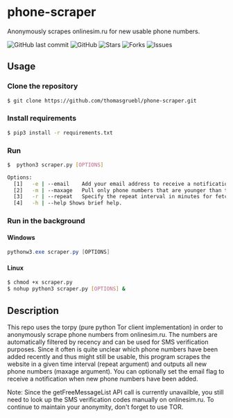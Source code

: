 # phone-scraper
Anonymously scrapes onlinesim.ru for new usable phone numbers.

![GitHub last commit](https://img.shields.io/github/last-commit/thomasgruebl/phone-scraper?style=plastic) ![GitHub](https://img.shields.io/github/license/thomasgruebl/phone-scraper?style=plastic) <a style="text-decoration: none" href="https://github.com/thomasgruebl/phone-scraper/stargazers">
<img src="https://img.shields.io/github/stars/thomasgruebl/phone-scraper.svg?style=plastic" alt="Stars">
</a>
<a style="text-decoration: none" href="https://github.com/thomasgruebl/phone-scraper/fork">
<img src="https://img.shields.io/github/forks/thomasgruebl/phone-scraper.svg?style=plastic" alt="Forks">
</a>
<a style="text-decoration: none" href="https://github.com/thomasgruebl/phone-scraper/issues">
<img src="https://img.shields.io/github/issues/thomasgruebl/phone-scraper.svg?style=plastic" alt="Issues">
</a>


**Usage**
---

### Clone the repository
```bash
$ git clone https://github.com/thomasgruebl/phone-scraper.git
```

### Install requirements
```bash
$ pip3 install -r requirements.txt
```

### Run
```bash
$  python3 scraper.py [OPTIONS]

Options:
  [1]	-e | --email	Add your email address to receive a notification when a brand new phone number is available.
  [2]	-m | --maxage	Pull only phone numbers that are younger than the specified maximum age value in minutes.
  [3]	-r | --repeat	Specify the repeat interval in minutes for fetching phone numbers.
  [4]	-h | --help	Shows brief help.
```

### Run in the background

#### Windows
```powershell
pythonw3.exe scraper.py [OPTIONS]
```

#### Linux
```bash
$ chmod +x scraper.py
$ nohup python3 scraper.py [OPTIONS] &
```


**Description**
---

This repo uses the torpy (pure python Tor client implementation) in order to anonymously scrape phone numbers from onlinesim.ru. The numbers are automatically filtered by recency and can be used for SMS verification purposes. Since it often is quite unclear which phone numbers have been added recently and thus might still be usable, this program scrapes the website in a given time interval (repeat argument) and outputs all new phone numbers (maxage argument). You can optionally set the email flag to receive a notification when new phone numbers have been added.

Note: Since the getFreeMessageList API call is currently unavailble, you still need to look up the SMS verification codes manually on onlinesim.ru. To continue to maintain your anonymity, don't forget to use TOR.

